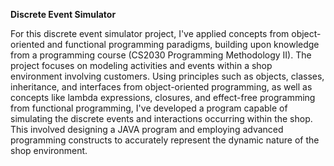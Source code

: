 **Discrete Event Simulator**

For this discrete event simulator project, 
I've applied concepts from object-oriented and functional programming paradigms,
building upon knowledge from a programming course (CS2030 Programming Methodology II). The project focuses on modeling activities and events within a shop environment 
involving customers.
Using principles such as objects, classes, inheritance, and interfaces from object-oriented programming, as well as concepts like lambda expressions, closures, and effect-free programming
from functional programming, I've developed a program capable of simulating the discrete events and interactions occurring within the shop.
This involved designing a JAVA program and employing advanced programming constructs to accurately represent the dynamic nature of the shop environment.




